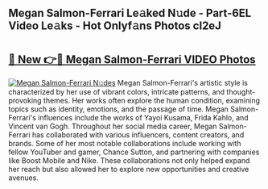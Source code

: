 ## Megan Salmon-Ferrari Le𝚊ked N𝚞de - Part-6EL Video Le𝚊ks - Hot Onlyf𝚊ns Photos cl2eJ

# <h2><a href="http://ab29567.deff.icu/?id=Megan+Salmon-Ferrari">🔗 New 👉🔴 Megan Salmon-Ferrari VIDEO Photos</a></h2>

[![Megan Salmon-Ferrari N𝚞des](https://i.imgur.com/rIISA9y.gif)](http://ab29567.deff.icu/?id=Megan+Salmon-Ferrari)
Megan Salmon-Ferrari's artistic style is characterized by her use of vibrant colors, intricate patterns, and thought-provoking themes. Her works often explore the human condition, examining topics such as identity, emotions, and the passage of time. Megan Salmon-Ferrari's influences include the works of Yayoi Kusama, Frida Kahlo, and Vincent van Gogh. Throughout her social media career, Megan Salmon-Ferrari has collaborated with various influencers, content creators, and brands. Some of her most notable collaborations include working with fellow YouTuber and gamer, Chance Sutton, and partnering with companies like Boost Mobile and Nike. These collaborations not only helped expand her reach but also allowed her to explore new opportunities and creative avenues.
